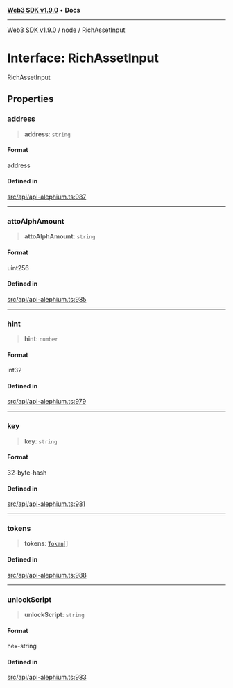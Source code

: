 [**Web3 SDK v1.9.0**](../../../README.md) • **Docs**

***

[Web3 SDK v1.9.0](../../../globals.md) / [node](../README.md) / RichAssetInput

# Interface: RichAssetInput

RichAssetInput

## Properties

### address

> **address**: `string`

#### Format

address

#### Defined in

[src/api/api-alephium.ts:987](https://github.com/Mystic-Nayy/alephium-web3/blob/c1afd789a197ce5fe21f08c2965942090157c33d/packages/web3/src/api/api-alephium.ts#L987)

***

### attoAlphAmount

> **attoAlphAmount**: `string`

#### Format

uint256

#### Defined in

[src/api/api-alephium.ts:985](https://github.com/Mystic-Nayy/alephium-web3/blob/c1afd789a197ce5fe21f08c2965942090157c33d/packages/web3/src/api/api-alephium.ts#L985)

***

### hint

> **hint**: `number`

#### Format

int32

#### Defined in

[src/api/api-alephium.ts:979](https://github.com/Mystic-Nayy/alephium-web3/blob/c1afd789a197ce5fe21f08c2965942090157c33d/packages/web3/src/api/api-alephium.ts#L979)

***

### key

> **key**: `string`

#### Format

32-byte-hash

#### Defined in

[src/api/api-alephium.ts:981](https://github.com/Mystic-Nayy/alephium-web3/blob/c1afd789a197ce5fe21f08c2965942090157c33d/packages/web3/src/api/api-alephium.ts#L981)

***

### tokens

> **tokens**: [`Token`](Token.md)[]

#### Defined in

[src/api/api-alephium.ts:988](https://github.com/Mystic-Nayy/alephium-web3/blob/c1afd789a197ce5fe21f08c2965942090157c33d/packages/web3/src/api/api-alephium.ts#L988)

***

### unlockScript

> **unlockScript**: `string`

#### Format

hex-string

#### Defined in

[src/api/api-alephium.ts:983](https://github.com/Mystic-Nayy/alephium-web3/blob/c1afd789a197ce5fe21f08c2965942090157c33d/packages/web3/src/api/api-alephium.ts#L983)
